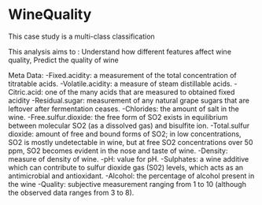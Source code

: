 # WineQuality
This case study is a multi-class classification

This analysis aims to :
Understand how different features affect wine quality,
Predict the quality of wine

Meta Data:
-Fixed.acidity: a measurement of the total concentration of titratable acids.
-Volatile.acidity: a measure of steam distillable acids.
-Citric.acid: one of the many acids that are measured to obtained fixed acidity
-Residual.sugar: measurement of any natural grape sugars that are leftover after fermentation ceases.
-Chlorides: the amount of salt in the wine.
-Free.sulfur.dioxide: the free form of SO2 exists in equilibrium between molecular SO2 (as a dissolved gas) and bisulfite ion.
-Total.sulfur dioxide: amount of free and bound forms of SO2; in low concentrations, SO2 is mostly undetectable in wine, but at free SO2 concentrations over 50 ppm, SO2 becomes evident in the nose and taste of wine.
-Density: measure of density of wine.
-pH: value for pH.
-Sulphates: a wine additive which can contribute to sulfur dioxide gas (S02) levels, which acts as an antimicrobial and antioxidant.
-Alcohol: the percentage of alcohol present in the wine
-Quality: subjective measurement ranging from 1 to 10 (although the observed data ranges from 3 to 8).
